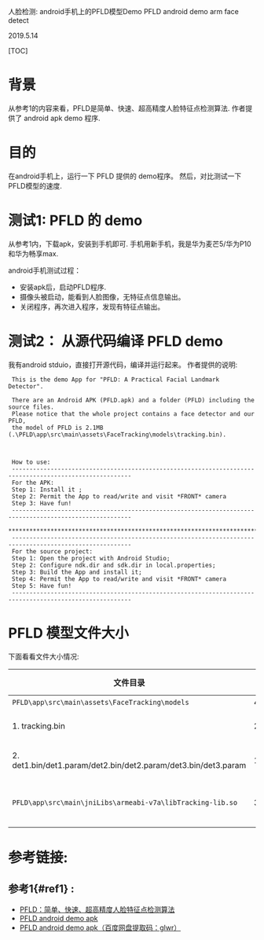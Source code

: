 人脸检测: android手机上的PFLD模型Demo
PFLD android demo
arm face detect

2019.5.14


[TOC]

# 背景
   从参考1的内容来看，PFLD是简单、快速、超高精度人脸特征点检测算法.
   作者提供了  android apk demo 程序.

# 目的
   在android手机上，运行一下 PFLD 提供的 demo程序。
   然后，对比测试一下PFLD模型的速度.


# 测试1: PFLD 的 demo

   从参考1内，下载apk，安装到手机即可.
   手机用新手机，我是华为麦芒5/华为P10和华为畅享max.

   android手机测试过程： 
   - 安装apk后，启动PFLD程序.
   - 摄像头被启动，能看到人脸图像，无特征点信息输出。
   - 关闭程序，再次进入程序，发现有特征点输出。

# 测试2： 从源代码编译 PFLD demo   
   我有android stduio，直接打开源代码，编译并运行起来。
   作者提供的说明:
   ```
	This is the demo App for "PFLD: A Practical Facial Landmark Detector".

	There are an Android APK (PFLD.apk) and a folder (PFLD) including the source files. 
	Please notice that the whole project contains a face detector and our PFLD, 
	the model of PFLD is 2.1MB (.\PFLD\app\src\main\assets\FaceTracking\models\tracking.bin).



	How to use:
	--------------------------------------------------------------------------------------------------------
	For the APK:
	Step 1: Install it ;
	Step 2: Permit the App to read/write and visit *FRONT* camera
	Step 3: Have fun!
	--------------------------------------------------------------------------------------------------------
	************************************************************************************************
	--------------------------------------------------------------------------------------------------------
	For the source project:
	Step 1: Open the project with Android Studio;
	Step 2: Configure ndk.dir and sdk.dir in local.properties;
	Step 3: Build the App and install it;
	Step 4: Permit the App to read/write and visit *FRONT* camera
	Step 5: Have fun!
	--------------------------------------------------------------------------------------------------------
   ```

# PFLD 模型文件大小
   下面看看文件大小情况:
   
   |文件目录|大小(M)|说明
   |--|--|--
   |`PFLD\app\src\main\assets\FaceTracking\models`|4M|模型目录
   | 1.  tracking.bin|2.14M|the model of PFLD is 2.1MB|
   | 2. det1.bin/det1.param/det2.bin/det2.param/det3.bin/det3.param|1.89M|face detector模型|
   |`PFLD\app\src\main\jniLibs\armeabi-v7a\libTracking-lib.so`|3.15M|调用tracking.bin PFLD 模型的so|


# 参考链接:
## 参考1{#ref1} :
- [PFLD：简单、快速、超高精度人脸特征点检测算法](https://blog.csdn.net/dQCFKyQDXYm3F8rB0/article/details/88097078)
- [PFLD android demo apk](https://sites.google.com/view/xjguo/fld)
- [PFLD android demo apk（百度网盘提取码：glwr）](https://pan.baidu.com/s/16HjDy9TyotCVwDdd55oWVQ)
